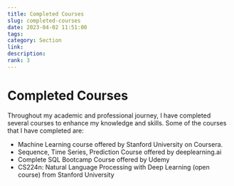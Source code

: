 ```yaml
---
title: Completed Courses
slug: completed-courses
date: 2023-04-02 11:51:00
tags:
category: Section
link:
description:
rank: 3
---
```


# Completed Courses

Throughout my academic and professional journey, I have completed several courses to enhance my knowledge and skills. Some of the courses that I have completed are:

- Machine Learning course offered by Stanford University on Coursera.
- Sequence, Time Series, Prediction Course offered by deeplearning.ai
- Complete SQL Bootcamp Course offered by Udemy
- CS224n: Natural Language Processing with Deep Learning (open course) from Stanford University

